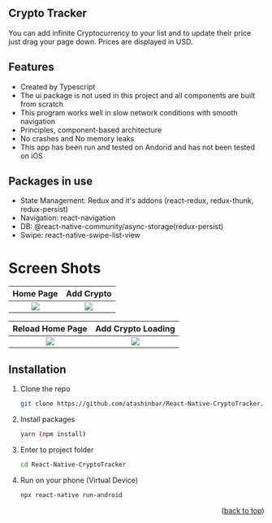 ## Crypto Tracker

You can add infinite Cryptocurrency to your list and to update their price just drag your page down. Prices are displayed in USD.

## Features

-   Created by Typescript
-   The ui package is not used in this project and all components are built from scratch
-   This program works well in slow network conditions with smooth navigation
-   Principles, component-based architecture
-   No crashes and No memory leaks
-   This app has been run and tested on Andorid and has not been tested on iOS

## Packages in use

-   State Management: Redux and it's addons (react-redux, redux-thunk, redux-persist)
-   Navigation: react-navigation
-   DB: @react-native-community/async-storage(redux-persist)
-   Swipe: react-native-swipe-list-view

# Screen Shots

|                                                 Home Page                                                  |                                                 Add Crypto                                                 |
| :--------------------------------------------------------------------------------------------------------: | :--------------------------------------------------------------------------------------------------------: |
| ![](https://user-images.githubusercontent.com/19619864/153853108-e9eb2d71-6396-4109-8e33-97272977bda2.jpg) | ![](https://user-images.githubusercontent.com/19619864/153853100-693e5e98-fe21-4835-9794-6cc55ff20137.jpg) |

|                                              Reload Home Page                                              |                                             Add Crypto Loading                                             |
| :--------------------------------------------------------------------------------------------------------: | :--------------------------------------------------------------------------------------------------------: |
| ![](https://user-images.githubusercontent.com/19619864/153853084-cac20cbd-86d7-4f72-b39c-ab9ea1ee68f5.jpg) | ![](https://user-images.githubusercontent.com/19619864/153853093-bab708a4-2f84-4acf-8667-59acedb01193.jpg) |

## Installation

1. Clone the repo
    ```sh
    git clone https://github.com/atashinbar/React-Native-CryptoTracker.git
    ```
2. Install packages
    ```sh
    yarn (npm install)
    ```
3. Enter to project folder
    ```sh
    cd React-Native-CryptoTracker
    ```
4. Run on your phone (Virtual Device)
    ```sh
    npx react-native run-android
    ```

<p align="right">(<a href="#top">back to top</a>)</p>
